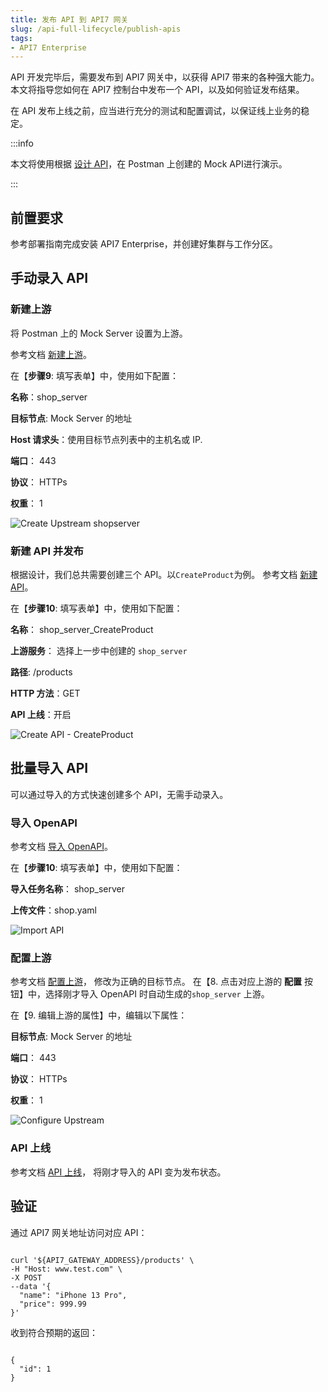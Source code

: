 ```yaml
---
title: 发布 API 到 API7 网关
slug: /api-full-lifecycle/publish-apis
tags:
- API7 Enterprise
---
```


API 开发完毕后，需要发布到 API7 网关中，以获得 API7 带来的各种强大能力。本文将指导您如何在 API7 控制台中发布一个 API，以及如何验证发布结果。

在 API 发布上线之前，应当进行充分的测试和配置调试，以保证线上业务的稳定。

:::info

本文将使用根据 [设计 API](https://docs.apiseven.com/enterprise/api-full-lifecycle/design-apis)，在 Postman 上创建的 Mock API进行演示。

:::

## 前置要求

参考部署指南完成安装 API7 Enterprise，并创建好集群与工作分区。

## 手动录入 API

### 新建上游

将 Postman 上的 Mock Server 设置为上游。

参考文档 [新建上游](https://docs.apiseven.com/enterprise/user-manual/cluster/upstream#%E6%96%B0%E5%BB%BA%E4%B8%8A%E6%B8%B8)。

在【**步骤9**: 填写表单】中，使用如下配置：

**名称**：shop_server

**目标节点**: Mock Server 的地址

**Host 请求头**：使用目标节点列表中的主机名或 IP.

**端口**： 443

**协议**： HTTPs

**权重**： 1

![Create Upstream shopserver](https://static.apiseven.com/uploads/2023/05/21/dGEOu1vU_createshopserver.png)

### 新建 API 并发布

根据设计，我们总共需要创建三个 API。以`CreateProduct`为例。
参考文档 [新建 API](https://docs.apiseven.com/enterprise/user-manual/cluster/api#%E6%96%B0%E5%BB%BA-api)。

在【**步骤10**: 填写表单】中，使用如下配置：

**名称**： shop_server_CreateProduct

**上游服务**： 选择上一步中创建的 `shop_server`

**路径**:  /products

**HTTP 方法**：GET

**API 上线**：开启

![Create API - CreateProduct](https://static.apiseven.com/uploads/2023/05/16/ItYstSl6_createapi-createproduct.png)

## 批量导入 API 

可以通过导入的方式快速创建多个 API，无需手动录入。

### 导入 OpenAPI

参考文档 [导入 OpenAPI](https://docs.apiseven.com/enterprise/user-manual/cluster/api#%E6%96%B0%E5%BB%BA-api)。

在【**步骤10**: 填写表单】中，使用如下配置：

**导入任务名称**： shop_server

**上传文件**：shop.yaml

![Import API](https://static.apiseven.com/uploads/2023/05/21/8TSqA4BE_importapi.png)


### 配置上游

参考文档 [配置上游](https://docs.apiseven.com/enterprise/user-manual/cluster/upstream#%E9%85%8D%E7%BD%AE%E4%B8%8A%E6%B8%B8)， 修改为正确的目标节点。
在【8. 点击对应上游的 **配置** 按钮】中，选择刚才导入 OpenAPI 时自动生成的`shop_server` 上游。

在【9. 编辑上游的属性】中，编辑以下属性：

**目标节点**: Mock Server 的地址

**端口**： 443

**协议**： HTTPs

**权重**： 1

![Configure Upstream](https://static.apiseven.com/uploads/2023/05/21/3XnULFjr_configshopserver.png)

### API 上线

参考文档 [API 上线](https://docs.apiseven.com/enterprise/user-manual/cluster/upstream#%E9%85%8D%E7%BD%AE%E4%B8%8A%E6%B8%B8)， 将刚才导入的 API 变为发布状态。

## 验证

通过 API7 网关地址访问对应 API：

```shell

curl '${API7_GATEWAY_ADDRESS}/products' \
-H "Host: www.test.com" \
-X POST
--data '{
  "name": "iPhone 13 Pro",
  "price": 999.99
}'

```

收到符合预期的返回：

```shell

{
  "id": 1
}

```
